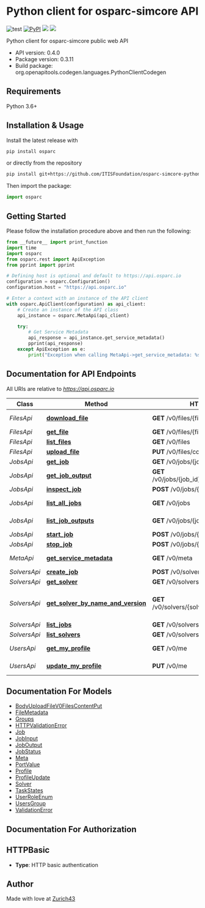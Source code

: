 # Python client for osparc-simcore API

![test](https://github.com/ITISFoundation/osparc-simcore-python-client/workflows/test/badge.svg)
[![PyPI](https://img.shields.io/pypi/v/osparc)](https://pypi.org/project/osparc/)
[![](https://img.shields.io/pypi/status/osparc)](https://pypi.org/project/osparc/)
[![](https://img.shields.io/pypi/l/osparc)](https://pypi.org/project/osparc/)


<!--
TODO: activate when service is up and running in production
[![codecov](https://codecov.io/gh/ITISFoundation/osparc-simcore-python-client/branch/master/graph/badge.svg)](https://codecov.io/gh/ITISFoundation/osparc-simcore-python-client) -->


Python client for osparc-simcore public web API

- API version: 0.4.0
- Package version: 0.3.11
- Build package: org.openapitools.codegen.languages.PythonClientCodegen

## Requirements

Python 3.6+

## Installation & Usage

Install the latest release with

```sh
pip install osparc
```
or directly from the repository
```sh
pip install git+https://github.com/ITISFoundation/osparc-simcore-python-client.git
```

Then import the package:

```python
import osparc
```

## Getting Started

Please follow the installation procedure above and then run the following:

```python
from __future__ import print_function
import time
import osparc
from osparc.rest import ApiException
from pprint import pprint

# Defining host is optional and default to https://api.osparc.io
configuration = osparc.Configuration()
configuration.host = "https://api.osparc.io"

# Enter a context with an instance of the API client
with osparc.ApiClient(configuration) as api_client:
    # Create an instance of the API class
    api_instance = osparc.MetaApi(api_client)

    try:
        # Get Service Metadata
        api_response = api_instance.get_service_metadata()
        pprint(api_response)
    except ApiException as e:
        print("Exception when calling MetaApi->get_service_metadata: %s\n" % e)

```


## Documentation for API Endpoints

All URIs are relative to *https://api.osparc.io*

Class        | Method                                                                                  | HTTP request                                    | Description
-------------|-----------------------------------------------------------------------------------------|-------------------------------------------------|-------------------------------
*FilesApi*   | [**download_file**](docs/md/FilesApi.md#download_file)                                     | **GET** /v0/files/{file_id}/content             | Download File
*FilesApi*   | [**get_file**](docs/md/FilesApi.md#get_file)                                               | **GET** /v0/files/{file_id}                     | Get File
*FilesApi*   | [**list_files**](docs/md/FilesApi.md#list_files)                                           | **GET** /v0/files                               | List Files
*FilesApi*   | [**upload_file**](docs/md/FilesApi.md#upload_file)                                         | **PUT** /v0/files/content                       | Upload File
*JobsApi*    | [**get_job**](docs/md/JobsApi.md#get_job)                                                  | **GET** /v0/jobs/{job_id}                       | Get Job
*JobsApi*    | [**get_job_output**](docs/md/JobsApi.md#get_job_output)                                    | **GET** /v0/jobs/{job_id}/outputs/{output_name} | Get Job Output
*JobsApi*    | [**inspect_job**](docs/md/JobsApi.md#inspect_job)                                          | **POST** /v0/jobs/{job_id}:inspect              | Inspect Job
*JobsApi*    | [**list_all_jobs**](docs/md/JobsApi.md#list_all_jobs)                                      | **GET** /v0/jobs                                | List All Jobs
*JobsApi*    | [**list_job_outputs**](docs/md/JobsApi.md#list_job_outputs)                                | **GET** /v0/jobs/{job_id}/outputs               | List Job Outputs
*JobsApi*    | [**start_job**](docs/md/JobsApi.md#start_job)                                              | **POST** /v0/jobs/{job_id}:start                | Start Job
*JobsApi*    | [**stop_job**](docs/md/JobsApi.md#stop_job)                                                | **POST** /v0/jobs/{job_id}:stop                 | Stop Job
*MetaApi*    | [**get_service_metadata**](docs/md/MetaApi.md#get_service_metadata)                        | **GET** /v0/meta                                | Get Service Metadata
*SolversApi* | [**create_job**](docs/md/SolversApi.md#create_job)                                         | **POST** /v0/solvers/{solver_id}/jobs           | Create Job
*SolversApi* | [**get_solver**](docs/md/SolversApi.md#get_solver)                                         | **GET** /v0/solvers/{solver_id}                 | Get Solver
*SolversApi* | [**get_solver_by_name_and_version**](docs/md/SolversApi.md#get_solver_by_name_and_version) | **GET** /v0/solvers/{solver_name}/{version}     | Get Solver By Name And Version
*SolversApi* | [**list_jobs**](docs/md/SolversApi.md#list_jobs)                                           | **GET** /v0/solvers/{solver_id}/jobs            | List Jobs
*SolversApi* | [**list_solvers**](docs/md/SolversApi.md#list_solvers)                                     | **GET** /v0/solvers                             | List Solvers
*UsersApi*   | [**get_my_profile**](docs/md/UsersApi.md#get_my_profile)                                   | **GET** /v0/me                                  | Get My Profile
*UsersApi*   | [**update_my_profile**](docs/md/UsersApi.md#update_my_profile)                             | **PUT** /v0/me                                  | Update My Profile


## Documentation For Models

 - [BodyUploadFileV0FilesContentPut](docs/md/BodyUploadFileV0FilesContentPut.md)
 - [FileMetadata](docs/md/FileMetadata.md)
 - [Groups](docs/md/Groups.md)
 - [HTTPValidationError](docs/md/HTTPValidationError.md)
 - [Job](docs/md/Job.md)
 - [JobInput](docs/md/JobInput.md)
 - [JobOutput](docs/md/JobOutput.md)
 - [JobStatus](docs/md/JobStatus.md)
 - [Meta](docs/md/Meta.md)
 - [PortValue](docs/md/PortValue.md)
 - [Profile](docs/md/Profile.md)
 - [ProfileUpdate](docs/md/ProfileUpdate.md)
 - [Solver](docs/md/Solver.md)
 - [TaskStates](docs/md/TaskStates.md)
 - [UserRoleEnum](docs/md/UserRoleEnum.md)
 - [UsersGroup](docs/md/UsersGroup.md)
 - [ValidationError](docs/md/ValidationError.md)

## Documentation For Authorization


## HTTPBasic

- **Type**: HTTP basic authentication


## Author

Made with love at [Zurich43](www.z43.swiss)
